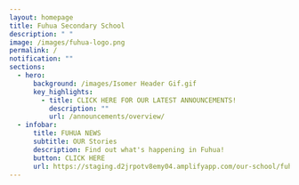 ```yaml
---
layout: homepage
title: Fuhua Secondary School
description: " "
image: /images/fuhua-logo.png
permalink: /
notification: ""
sections:
  - hero:
      background: /images/Isomer Header Gif.gif
      key_highlights:
        - title: CLICK HERE FOR OUR LATEST ANNOUNCEMENTS!
          description: ""
          url: /announcements/overview/
  - infobar:
      title: FUHUA NEWS
      subtitle: OUR Stories
      description: Find out what's happening in Fuhua!
      button: CLICK HERE
      url: https://staging.d2jrpotv8emy04.amplifyapp.com/our-school/fuhua-news/
---
```

